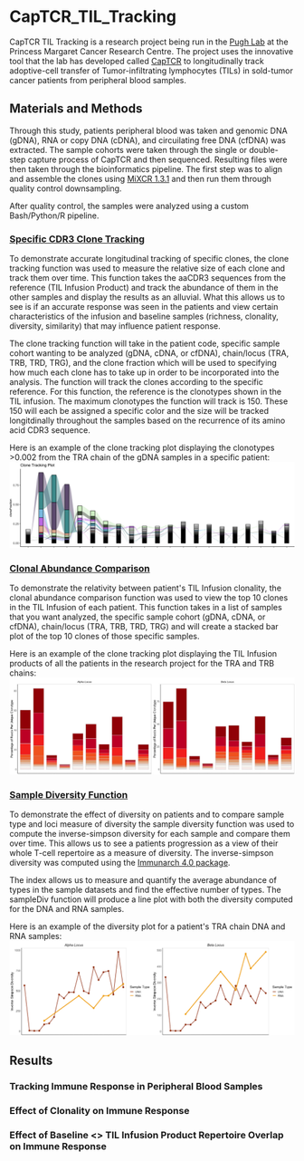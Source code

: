# CapTCR_TIL_Tracking

CapTCR TIL Tracking is a research project being run in the [Pugh Lab](http://pughlab.org/) at the Princess Margaret Cancer Research Centre. The project uses the innovative tool that the lab has developed called [CapTCR](https://www.ncbi.nlm.nih.gov/pubmed/30530777) to longitudinally track adoptive-cell transfer of Tumor-infiltrating lymphocytes (TILs) in sold-tumor cancer patients from peripheral blood samples. 

## Materials and Methods

Through this study, patients peripheral blood was taken and genomic DNA (gDNA), RNA or copy DNA (cDNA), and circuilating free DNA (cfDNA) was extracted. The sample cohorts were taken through the single or double-step capture process of CapTCR and then sequenced. Resulting files were then taken through the bioinformatics pipeline. The first step was to align and assemble the clones using [MiXCR 1.3.1](https://www.nature.com/articles/nmeth.3364) and then run them through quality control downsampling. 

After quality control, the samples were analyzed using a custom Bash/Python/R pipeline. 

### [Specific CDR3 Clone Tracking](https://github.com/CameronKerr/CapTCR_TIL_Tracking/blob/master/Clone%20Track%20Functions/CloneTracking.R) ###

To demonstrate accurate longitudinal tracking of specific clones, the clone tracking function was used to measure the relative size of each clone and track them over time. This function takes the aaCDR3 sequences from the reference (TIL Infusion Product) and track the abundance of them in the other samples and display the results as an alluvial. What this allows us to see is if an accurate response was seen in the patients and view certain characteristics of the infusion and baseline samples (richness, clonality, diversity, similarity) that may influence patient response. 

The clone tracking function will take in the patient code, specific sample cohort wanting to be analyzed (gDNA, cDNA, or cfDNA), chain/locus (TRA, TRB, TRD, TRG), and the clone fraction which will be used to specifying how much each clone has to take up in order to be incorporated into the analysis. The function will track the clones according to the specific reference. For this function, the reference is the clonotypes shown in the TIL infusion. The maximum clonotypes the function will track is 150. These 150 will each be assigned a specific color and the size will be tracked longitdinally throughout the samples based on the recurrence of its amino acid CDR3 sequence.

Here is an example of the clone tracking plot displaying the clonotypes >0.002 from the TRA chain of the gDNA samples in a specific patient:
![image](https://github.com/CameronKerr/CapTCR_TIL_Tracking/blob/master/Images/CloneTrackingPlot.png)

### [Clonal Abundance Comparison](https://github.com/CameronKerr/CapTCR_TIL_Tracking/blob/master/Clone%20Track%20Functions/ClonalAbundanceTracking.R) ###

To demonstrate the relativity between patient's TIL Infusion clonality, the clonal abundance comparison function was used to view the top 10 clones in the TIL Infusion of each patient. This function takes in a list of samples that you want analyzed, the specific sample cohort (gDNA, cDNA, or cfDNA), chain/locus (TRA, TRB, TRD, TRG) and will create a stacked bar plot of the top 10 clones of those specific samples.

Here is an example of the clone tracking plot displaying the TIL Infusion products of all the patients in the research project for the TRA and TRB chains:
![image](https://github.com/CameronKerr/CapTCR_TIL_Tracking/blob/master/Images/ClonalAbundanceInfusionComparison.JPG)

### [Sample Diversity Function](https://github.com/CameronKerr/CapTCR_TIL_Tracking/blob/master/Diversity%20Functions/SampleDiv.R) ###

To demonstrate the effect of diversity on patients and to compare sample type and loci measure of diversity the sample diversity function was used to compute the inverse-simpson diversity for each sample and compare them over time. This allows us to see a patients progression as a view of their whole T-cell repertoire as a measure of diversity. The inverse-simpson diversity was computed using the [Immunarch 4.0 package](https://github.com/immunomind/immunarch). 

The index allows us to measure and quantify the average abundance of types in the sample datasets and find the effective number of types. The sampleDiv function will produce a line plot with both the diversity computed for the DNA and RNA samples.

Here is an example of the diversity plot for a patient's TRA chain DNA and RNA samples:
![image](https://github.com/CameronKerr/CapTCR_TIL_Tracking/blob/master/Images/SampleDiversityPlot.png)

## Results ##

### Tracking Immune Response in Peripheral Blood Samples ###

### Effect of Clonality on Immune Response ###

### Effect of Baseline <> TIL Infusion Product Repertoire Overlap on Immune Response ###
